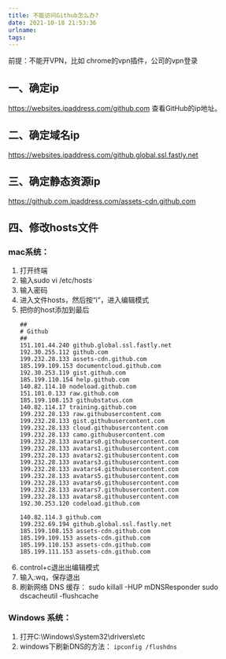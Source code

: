 ```yaml
---
title: 不能访问Github怎么办?
date: 2021-10-18 21:53:36
urlname:
tags:
---
```


前提：不能开VPN，比如 chrome的vpn插件，公司的vpn登录

<!-- more -->

## 一、确定ip
https://websites.ipaddress.com/github.com
查看GitHub的ip地址。
[](https://raw.githubusercontent.com/loshirleyve/images/main/github.png?token=ADCW5YXXVETSWLGAHBZC3WDBNV7HO)

## 二、确定域名ip
https://websites.ipaddress.com/github.global.ssl.fastly.net
[](https://github.com/loshirleyve/images/blob/main/fastlynet.png?raw=true)

## 三、确定静态资源ip
https://github.com.ipaddress.com/assets-cdn.github.com
[](https://github.com/loshirleyve/images/blob/main/assetscdn.png?raw=true)

## 四、修改hosts文件

### mac系统：
1. 打开终端
2. 输入sudo vi /etc/hosts
3. 输入密码
4. 进入文件hosts，然后按“i”，进入编辑模式
5. 把你的host添加到最后
   [](https://raw.githubusercontent.com/loshirleyve/images/main/mac1.png?token=ADCW5YVAADI3AFK6KC2B2RDBNWB2E)
    ```
    ##
    # Github
    ##
    151.101.44.240 github.global.ssl.fastly.net
    192.30.255.112 github.com
    199.232.28.133 assets-cdn.github.com
    185.199.109.153 documentcloud.github.com
    192.30.253.119 gist.github.com
    185.199.110.154 help.github.com
    140.82.114.10 nodeload.github.com
    151.101.0.133 raw.github.com
    185.199.108.153 githubstatus.com
    140.82.114.17 training.github.com
    199.232.28.133 raw.githubusercontent.com
    199.232.28.133 gist.githubusercontent.com
    199.232.28.133 cloud.githubusercontent.com
    199.232.28.133 camo.githubusercontent.com
    199.232.28.133 avatars0.githubusercontent.com
    199.232.28.133 avatars1.githubusercontent.com
    199.232.28.133 avatars2.githubusercontent.com
    199.232.28.133 avatars3.githubusercontent.com
    199.232.28.133 avatars4.githubusercontent.com
    199.232.28.133 avatars5.githubusercontent.com
    199.232.28.133 avatars6.githubusercontent.com
    199.232.28.133 avatars7.githubusercontent.com
    199.232.28.133 avatars8.githubusercontent.com
    192.30.253.120 codeload.github.com

    140.82.114.3 github.com
    199.232.69.194 github.global.ssl.fastly.net
    185.199.108.153 assets-cdn.github.com
    185.199.109.153 assets-cdn.github.com
    185.199.110.153 assets-cdn.github.com
    185.199.111.153 assets-cdn.github.com
    ```
6. control+c退出出编辑模式
7. 输入:wq，保存退出
8. 刷新网络 DNS 缓存：
   sudo killall -HUP mDNSResponder
   sudo dscacheutil -flushcache

### Windows 系统：
1. 打开C:\Windows\System32\drivers\etc
2. windows下刷新DNS的方法： ``` ipconfig /flushdns ```